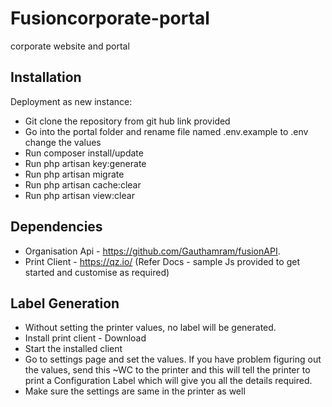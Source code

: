 # Fusioncorporate-portal
corporate website and portal

## Installation
Deployment as new instance:

- Git clone the repository from git hub link provided
- Go into the portal folder and rename  file named .env.example to .env change the values 
- Run composer install/update
- Run php artisan key:generate
- Run php artisan migrate
- Run  php artisan cache:clear
- Run  php artisan view:clear

## Dependencies
- Organisation Api - https://github.com/Gauthamram/fusionAPI.
- Print Client - https://qz.io/ (Refer Docs - sample Js provided to get started and customise as required)

## Label Generation
- Without setting the printer values, no label will be generated.
- Install print client - Download
- Start the installed client
- Go to settings page and set the values. If you have problem figuring out the values, send this ~WC to the printer and this will tell the printer to print a Configuration Label which will give you all the details required.
- Make sure the settings are same in the printer as well
